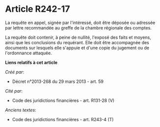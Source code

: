 # Article R242-17

La requête en appel, signée par l'intéressé, doit être déposée ou adressée par lettre recommandée au greffe de la chambre
régionale des comptes.

La requête doit contenir, à peine de nullité, l'exposé des faits et moyens, ainsi que les conclusions du requérant. Elle doit
être accompagnée des documents sur lesquels elle s'appuie et d'une copie du jugement ou de l'ordonnance attaquée.

**Liens relatifs à cet article**

_Créé par_:

  - Décret n°2013-268 du 29 mars 2013 - art. 59

_Cité par_:

  - Code des juridictions financières - art. R131-28 (V)

_Anciens textes_:

  - Code des juridictions financières - art. R243-4 (T)
